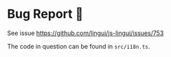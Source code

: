 # Bug Report 🐞

See issue https://github.com/lingui/js-lingui/issues/753

The code in question can be found in `src/i18n.ts`.